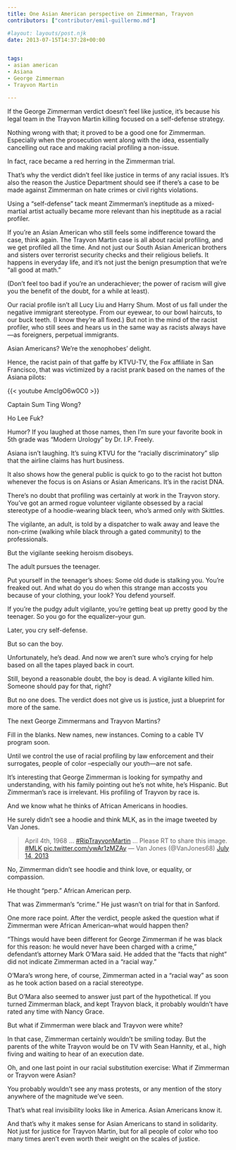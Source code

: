 ```yaml
---
title: One Asian American perspective on Zimmerman, Trayvon
contributors: ["contributor/emil-guillermo.md"]

#layout: layouts/post.njk
date: 2013-07-15T14:37:28+00:00


tags:
- asian american
- Asiana
- George Zimmerman
- Trayvon Martin

---
```


If the George Zimmerman verdict doesn’t feel like justice, it’s because his
legal team in the Trayvon Martin killing focused on a self-defense strategy.

Nothing wrong with that; it proved to be a good one for Zimmerman. Especially
when the prosecution went along with the idea, essentially cancelling out race
and making racial profiling a non-issue.

In fact, race became a red herring in the Zimmerman trial.

That’s why the verdict didn’t feel like justice in terms of any racial issues.
It’s also the reason the Justice Department should see if there’s a case to be
made against Zimmerman on hate crimes or civil rights violations.

Using a “self-defense” tack meant Zimmerman’s ineptitude as a mixed-martial
artist actually became more relevant than his ineptitude as a racial profiler.

If you’re an Asian American who still feels some indifference toward the case,
think again. The Trayvon Martin case is all about racial profiling, and we get
profiled all the time. And not just our South Asian American brothers and
sisters over terrorist security checks and their religious beliefs. It happens
in everyday life, and it’s not just the benign presumption that we’re “all good
at math.”

(Don’t feel too bad if you’re an underachiever; the power of racism will give
you the benefit of the doubt, for a while at least).

Our racial profile isn’t all Lucy Liu and Harry Shum. Most of us fall under the
negative immigrant stereotype. From our eyewear, to our bowl haircuts, to our
buck teeth. (I know they’re all fixed.) But not in the mind of the racist
profiler, who still sees and hears us in the same way as racists always have—as
foreigners, perpetual immigrants.

Asian Americans? We’re the xenophobes’ delight.

Hence, the racist pain of that gaffe by KTVU-TV, the Fox affiliate in San
Francisco, that was victimized by a racist prank based on the names of the
Asiana pilots:

{{< youtube AmclgO6w0C0 >}}

Captain Sum Ting Wong?

Ho Lee Fuk?

Humor? If you laughed at those names, then I’m sure your favorite book in 5th
grade was “Modern Urology” by Dr. I.P. Freely.

Asiana isn’t laughing. It’s suing KTVU for the “racially discriminatory” slip
that the airline claims has hurt business.

It also shows how the general public is quick to go to the racist hot button
whenever the focus is on Asians or Asian Americans. It’s in the racist DNA.

There’s no doubt that profiling was certainly at work in the Trayvon story.
You’ve got an armed rogue volunteer vigilante obsessed by a racial stereotype of
a hoodie-wearing black teen, who’s armed only with Skittles.

The vigilante, an adult, is told by a dispatcher to walk away and leave the
non-crime (walking while black through a gated community) to the professionals.

But the vigilante seeking heroism disobeys.

The adult pursues the teenager.

Put yourself in the teenager’s shoes: Some old dude is stalking you. You’re
freaked out. And what do you do when this strange man accosts you because of
your clothing, your look? You defend yourself.

If you’re the pudgy adult vigilante, you’re getting beat up pretty good by the
teenager. So you go for the equalizer–your gun.

Later, you cry self-defense.

But so can the boy.

Unfortunately, he’s dead. And now we aren’t sure who’s crying for help based on
all the tapes played back in court.

Still, beyond a reasonable doubt, the boy is dead. A vigilante killed him.
Someone should pay for that, right?

But no one does. The verdict does not give us is justice, just a blueprint for
more of the same.

The next George Zimmermans and Trayvon Martins?

Fill in the blanks. New names, new instances. Coming to a cable TV program soon.

Until we control the use of racial profiling by law enforcement and their
surrogates, people of color –especially our youth—are not safe.

It’s interesting that George Zimmerman is looking for sympathy and
understanding, with his family pointing out he’s not white, he’s Hispanic. But
Zimmerman’s race is irrelevant. His profiling of Trayvon by race is.

And we know what he thinks of African Americans in hoodies.

He surely didn’t see a hoodie and think MLK, as in the image tweeted by Van
Jones.

> April 4th, 1968 …
> [#RipTrayvonMartin](https://twitter.com/search?q=%23RipTrayvonMartin&src=hash) …
> Please RT to share this image.
> [#MLK](https://twitter.com/search?q=%23MLK&src=hash)
> [pic.twitter.com/ywAr1zMZAy](https://t.co/ywAr1zMZAy) — Van Jones (@VanJones68) [July 14,
> 2013](https://twitter.com/VanJones68/statuses/356296960740835328)

No, Zimmerman didn’t see hoodie and think love, or equality, or compassion.

He thought “perp.” African American perp.

That was Zimmerman’s “crime.” He just wasn’t on trial for that in Sanford.

One more race point. After the verdict, people asked the question what if
Zimmerman were African American–what would happen then?

“Things would have been different for George Zimmerman if he was black for this
reason: he would never have been charged with a crime,” defendant’s attorney
Mark O’Mara said. He added that the “facts that night” did not indicate
Zimmerman acted in a “racial way.”

O’Mara’s wrong here, of course, Zimmerman acted in a “racial way” as soon as he
took action based on a racial stereotype.

But O’Mara also seemed to answer just part of the hypothetical. If you turned
Zimmerman black, and kept Trayvon black, it probably wouldn’t have rated any
time with Nancy Grace.

But what if Zimmerman were black and Trayvon were white?

In that case, Zimmerman certainly wouldn’t be smiling today. But the parents of
the white Trayvon would be on TV with Sean Hannity, et al., high fiving and
waiting to hear of an execution date.

Oh, and one last point in our racial substitution exercise: What if Zimmerman or
Trayvon were Asian?

You probably wouldn’t see any mass protests, or any mention of the story
anywhere of the magnitude we’ve seen.

That’s what real invisibility looks like in America. Asian Americans know it.

And that’s why it makes sense for Asian Americans to stand in solidarity. Not
just for justice for Trayvon Martin, but for all people of color who too many
times aren’t even worth their weight on the scales of justice.

